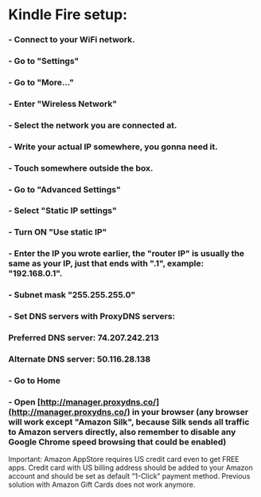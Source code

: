 
# Kindle Fire setup:

### - Connect to your WiFi network. 

### - Go to "Settings"

### - Go to "More..." 

### - Enter "Wireless Network" 

### - Select the network you are connected at.

### - Write your actual IP somewhere, you gonna need it. 

### - Touch somewhere outside the box.

### - Go to "Advanced Settings"

### - Select "Static IP settings"

### - Turn ON "Use static IP"

### - Enter the IP you wrote earlier, the "router IP" is usually the same as your IP, just that ends with ".1", example: "192.168.0.1".

### - Subnet mask "255.255.255.0"

### - Set DNS servers with ProxyDNS servers:

### Preferred DNS server:  **74.207.242.213**

### Alternate DNS server:  **50.116.28.138**

### - Go to Home

### - Open __[http://manager.proxydns.co/](http://manager.proxydns.co/)__ in your browser (any browser will work except "Amazon Silk", because Silk sends all traffic to Amazon servers directly, also remember to disable any Google Chrome speed browsing that could be enabled)

Important: Amazon AppStore requires US credit card even to get FREE apps. Credit card with US billing address should be added to your Amazon account and should be set as default “1-Click” payment method. Previous solution with Amazon Gift Cards does not work anymore.

